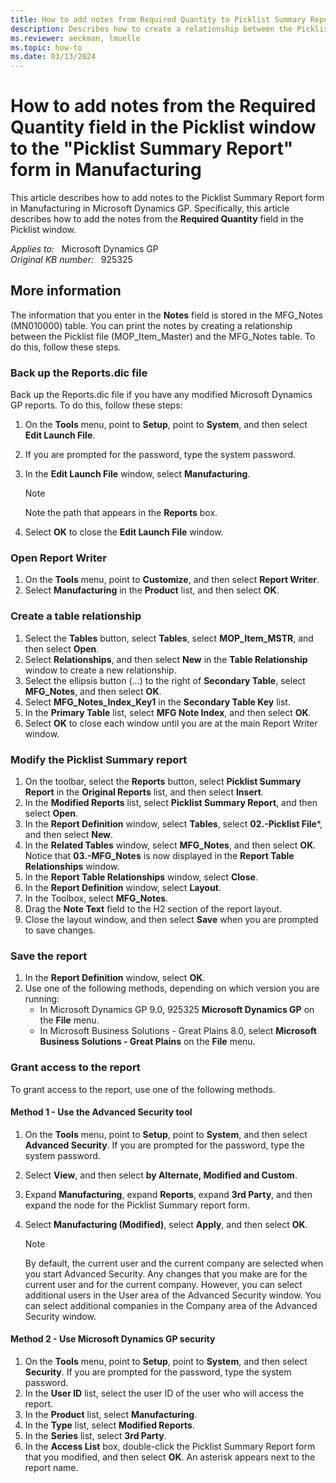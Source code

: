 ```yaml
---
title: How to add notes from Required Quantity to Picklist Summary Report
description: Describes how to create a relationship between the Picklist file (MOP_Item_Master) and the MFG_Notes table.
ms.reviewer: aeckman, lmuelle
ms.topic: how-to
ms.date: 03/13/2024
---
```

# How to add notes from the Required Quantity field in the Picklist window to the "Picklist Summary Report" form in Manufacturing

This article describes how to add notes to the Picklist Summary Report form in Manufacturing in Microsoft Dynamics GP. Specifically, this article describes how to add the notes from the **Required Quantity** field in the Picklist window.

_Applies to:_ &nbsp; Microsoft Dynamics GP  
_Original KB number:_ &nbsp; 925325

## More information

The information that you enter in the **Notes** field is stored in the MFG_Notes (MN010000) table. You can print the notes by creating a relationship between the Picklist file (MOP_Item_Master) and the MFG_Notes table. To do this, follow these steps.

### Back up the Reports.dic file

Back up the Reports.dic file if you have any modified Microsoft Dynamics GP reports. To do this, follow these steps:

1. On the **Tools** menu, point to **Setup**, point to **System**, and then select **Edit Launch File**.
2. If you are prompted for the password, type the system password.
3. In the **Edit Launch File** window, select **Manufacturing**.

    > [!NOTE]
    > Note the path that appears in the **Reports** box.
4. Select **OK** to close the **Edit Launch File** window.

### Open Report Writer

1. On the **Tools** menu, point to **Customize**, and then select **Report Writer**.
2. Select **Manufacturing** in the **Product** list, and then select **OK**.

### Create a table relationship

1. Select the **Tables** button, select **Tables**, select **MOP_Item_MSTR**, and then select **Open**.
2. Select **Relationships**, and then select **New** in the **Table Relationship** window to create a new relationship.
3. Select the ellipsis button (...) to the right of **Secondary Table**, select **MFG_Notes**, and then select **OK**.
4. Select **MFG_Notes_Index_Key1** in the **Secondary Table Key** list.
5. In the **Primary Table** list, select **MFG Note Index**, and then select **OK**.
6. Select **OK** to close each window until you are at the main Report Writer window.

### Modify the Picklist Summary report

1. On the toolbar, select the **Reports** button, select **Picklist Summary Report** in the **Original Reports** list, and then select **Insert**.
2. In the **Modified Reports** list, select **Picklist Summary Report**, and then select **Open**.
3. In the **Report Definition** window, select **Tables**, select **02.-Picklist File***, and then select **New**.
4. In the **Related Tables** window, select **MFG_Notes**, and then select **OK**. Notice that **03.-MFG_Notes** is now displayed in the **Report Table Relationships** window.
5. In the **Report Table Relationships** window, select **Close**.
6. In the **Report Definition** window, select **Layout**.
7. In the Toolbox, select **MFG_Notes**.
8. Drag the **Note Text** field to the H2 section of the report layout.
9. Close the layout window, and then select **Save** when you are prompted to save changes.

### Save the report

1. In the **Report Definition** window, select **OK**.
2. Use one of the following methods, depending on which version you are running:
   - In Microsoft Dynamics GP 9.0, 925325 **Microsoft Dynamics GP** on the **File** menu.
   - In Microsoft Business Solutions - Great Plains 8.0, select **Microsoft Business Solutions - Great Plains** on the **File** menu.

### Grant access to the report

To grant access to the report, use one of the following methods.

#### Method 1 - Use the Advanced Security tool

1. On the **Tools** menu, point to **Setup**, point to **System**, and then select **Advanced Security**. If you are prompted for the password, type the system password.
2. Select **View**, and then select **by Alternate, Modified and Custom**.
3. Expand **Manufacturing**, expand **Reports**, expand **3rd Party**, and then expand the node for the Picklist Summary report form.
4. Select **Manufacturing (Modified)**, select **Apply**, and then select **OK**.

    > [!NOTE]
    > By default, the current user and the current company are selected when you start Advanced Security. Any changes that you make are for the current user and for the current company. However, you can select additional users in the User area of the Advanced Security window. You can select additional companies in the Company area of the Advanced Security window.

#### Method 2 - Use Microsoft Dynamics GP security

1. On the **Tools** menu, point to **Setup**, point to **System**, and then select **Security**. If you are prompted for the password, type the system password.
2. In the **User ID** list, select the user ID of the user who will access the report.
3. In the **Product** list, select **Manufacturing**.
4. In the **Type** list, select **Modified Reports**.
5. In the **Series** list, select **3rd Party**.
6. In the **Access List** box, double-click the Picklist Summary Report form that you modified, and then select **OK**. An asterisk appears next to the report name.
